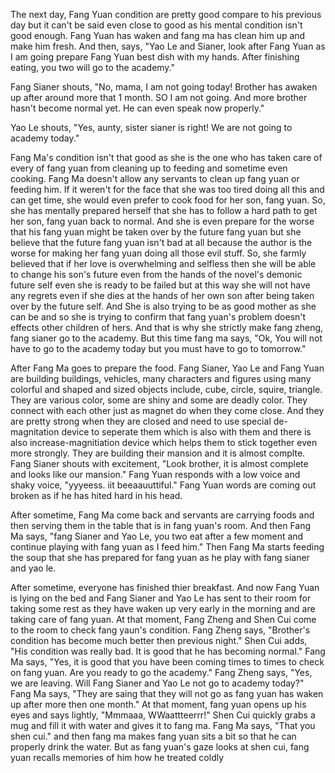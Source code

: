 The next day, Fang Yuan condition are pretty good compare to his previous day but it can't be said even close to good as his mental condition isn't good enough. Fang Yuan has waken and fang ma has clean him up and make him fresh. And then, says, "Yao Le and Sianer, look after Fang Yuan as I am going prepare Fang Yuan best dish with my hands. After finishing eating, you two will go to the academy."

Fang Sianer shouts, "No, mama, I am not going today! Brother has awaken up after around more that 1 month. SO I am not going. And more brother hasn't become normal yet. He can even speak now properly."

Yao Le shouts, "Yes, aunty, sister sianer is right! We are not going to academy today."

Fang Ma's condition isn't that good as she is the one who has taken care of every of fang yuan from cleaning up to feeding and sometime even cooking. Fang Ma doesn't allow any servants to clean up fang yuan or feeding him. If it weren't for the face that she was too tired doing all this and can get time, she would even prefer to cook food for her son, fang yuan. So, she has mentally prepared herself that she has to follow a hard path to get her son, fang yuan back to normal. And she is even prepare for the worse that his fang yuan might be taken over by the future fang yuan but she believe that the future fang yuan isn't bad at all because the author is the worse for making her fang yuan doing all those evil stuff. So, she farmly believed that if her love is overwhelming and selfless then she will be able to change his son's future even from the hands of the novel's demonic future self even she is ready to be failed but at this way she will not have any regrets even if she dies at the hands of her own son after being taken over by the future self. And She is also trying to be as good mother as she can be and so she is trying to confirm that fang yuan's problem doesn't effects other children of hers. And that is why she strictly make fang zheng, fang sianer go to the academy. But this time fang ma says, "Ok, You will not have to go to the academy today but you must have to go to tomorrow."

After Fang Ma goes to prepare the food. Fang Sianer, Yao Le and Fang Yuan are building buildings, vehicles, many characters and figures using many colorful and shaped and sized objects include, cube, circle, squire, triangle. They are various color, some are shiny and some are deadly color. They connect with each other just as magnet do when they come close. And they are pretty strong when they are closed and need to use special de-magnitation device to seperate them which is also with them and there is also increase-magnitiation device which helps them to stick together even more strongly. They are building their mansion and it is almost complte. Fang Sianer shouts with excitement, "Look brother, it is almost complete and looks like our mansion." Fang Yuan responds with a low voice and shaky voice, "yyyeess. iit beeaauuttiful." Fang Yuan words are coming out broken as if he has hited hard in his head.

After sometime, Fang Ma come back and servants are carrying foods and then serving them in the table that is in fang yuan's room. And then Fang Ma says, "fang Sianer and Yao Le, you two eat after a few moment and continue playing with fang yuan as I feed him." Then Fang Ma starts feeding the soup that she has prepared for fang yuan as he play with fang sianer and yao le.

After sometime, everyone has finished thier breakfast. And now Fang Yuan is lying on the bed and Fang Sianer and Yao Le has sent to their room for taking some rest as they have waken up very early in the morning and are taking care of fang yuan. At that moment, Fang Zheng and Shen Cui come to the room to check fang yaun's condition. Fang Zheng says, "Brother's condition has become much better then previous night." Shen Cui adds, "His condition was really bad. It is good that he has becoming normal." Fang Ma says, "Yes, it is good that you have been coming times to times to check on fang yuan. Are you ready to go the academy." Fang Zheng says, "Yes, we are leaving. Will Fang Sianer and Yao Le not go to academy today?" Fang Ma says, "They are saing that they will not go as fang yuan has waken up after more then one month." At that moment, fang yuan opens up his eyes and says lightly, "Mmmaaa, WWaattteerrr!" Shen Cui quickly grabs a mug and fill it with water and gives it to fang ma. Fang Ma says, "That you shen cui." and then fang ma makes fang yuan sits a bit so that he can properly drink the water. But as fang yuan's gaze looks at shen cui, fang yuan recalls memories of him how he treated coldly 